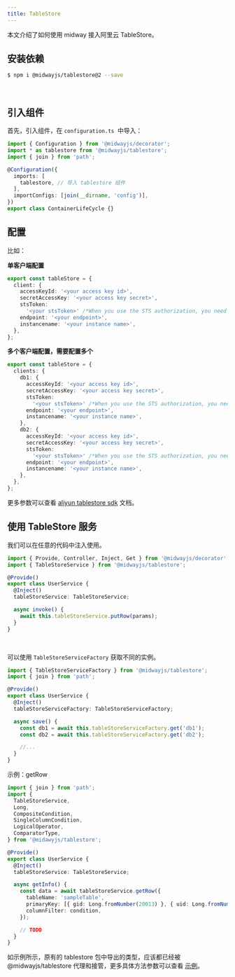 ```yaml
---
title: TableStore
---
```


本文介绍了如何使用 midway 接入阿里云 TableStore。

## 安装依赖

```bash
$ npm i @midwayjs/tablestore@2 --save
```

​

## 引入组件

首先，引入组件，在 `configuration.ts`  中导入：

```typescript
import { Configuration } from '@midwayjs/decorator';
import * as tablestore from '@midwayjs/tablestore';
import { join } from 'path';

@Configuration({
  imports: [
    tablestore, // 导入 tablestore 组件
  ],
  importConfigs: [join(__dirname, 'config')],
})
export class ContainerLifeCycle {}
```

## 配置

比如：
​

**单客户端配置**

```typescript
export const tableStore = {
  client: {
    accessKeyId: '<your access key id>',
    secretAccessKey: '<your access key secret>',
    stsToken:
      '<your stsToken>' /*When you use the STS authorization, you need to fill in. ref:https://help.aliyun.com/document_detail/27364.html*/,
    endpoint: '<your endpoint>',
    instancename: '<your instance name>',
  },
};
```

**多个客户端配置，需要配置多个**

```typescript
export const tableStore = {
  clients: {
    db1: {
      accessKeyId: '<your access key id>',
      secretAccessKey: '<your access key secret>',
      stsToken:
        '<your stsToken>' /*When you use the STS authorization, you need to fill in. ref:https://help.aliyun.com/document_detail/27364.html*/,
      endpoint: '<your endpoint>',
      instancename: '<your instance name>',
    },
    db2: {
      accessKeyId: '<your access key id>',
      secretAccessKey: '<your access key secret>',
      stsToken:
        '<your stsToken>' /*When you use the STS authorization, you need to fill in. ref:https://help.aliyun.com/document_detail/27364.html*/,
      endpoint: '<your endpoint>',
      instancename: '<your instance name>',
    },
  },
};
```

更多参数可以查看 [aliyun tablestore sdk](https://github.com/aliyun/aliyun-tablestore-nodejs-sdk) 文档。
​

## 使用 TableStore 服务

我们可以在任意的代码中注入使用。

```typescript
import { Provide, Controller, Inject, Get } from '@midwayjs/decorator';
import { TableStoreService } from '@midwayjs/tablestore';

@Provide()
export class UserService {
  @Inject()
  tableStoreService: TableStoreService;

  async invoke() {
    await this.tableStoreService.putRow(params);
  }
}
```

​

可以使用 `TableStoreServiceFactory` 获取不同的实例。

```typescript
import { TableStoreServiceFactory } from '@midwayjs/tablestore';
import { join } from 'path';

@Provide()
export class UserService {
  @Inject()
  tableStoreServiceFactory: TableStoreServiceFactory;

  async save() {
    const db1 = await this.tableStoreServiceFactory.get('db1');
    const db2 = await this.tableStoreServiceFactory.get('db2');

    //...
  }
}
```

示例：getRow

```typescript
import { join } from 'path';
import {
  TableStoreService,
  Long,
  CompositeCondition,
  SingleColumnCondition,
  LogicalOperator,
  ComparatorType,
} from '@midawyjs/tablestore';

@Provide()
export class UserService {
  @Inject()
  tableStoreService: TableStoreService;

  async getInfo() {
    const data = await tableStoreService.getRow({
      tableName: 'sampleTable',
      primaryKey: [{ gid: Long.fromNumber(20013) }, { uid: Long.fromNumber(20013) }],
      columnFilter: condition,
    });

    // TODO
  }
}
```

如示例所示，原有的 tablestore 包中导出的类型，应该都已经被 @midwayjs/tablestore 代理和接管，更多具体方法参数可以查看 [示例](https://github.com/midwayjs/midway/tree/2.x/packages/tablestore/test/sample)。
